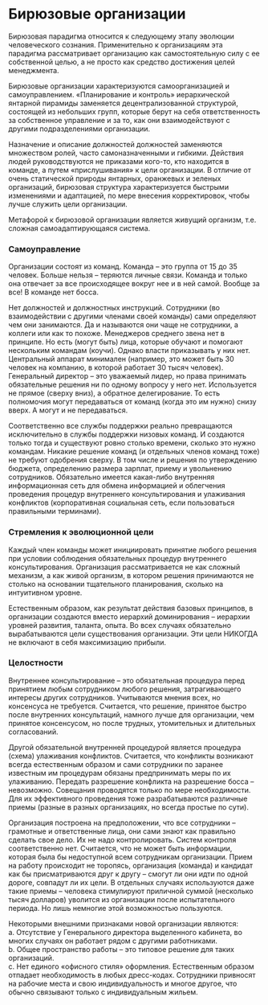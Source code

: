 # Бирюзовые организации

Бирюзовая парадигма относится к следующему этапу эволюции человеческого сознания. Применительно к организациям эта парадигма рассматривает организацию как самостоятельную силу с ее собственной целью, а не просто как средство достижения целей менеджмента.

Бирюзовые организации характеризуются самоорганизацией и самоуправлением. «Планирование и контроль» иерархической янтарной пирамиды заменяется децентрализованной структурой, состоящей из небольших групп, которые берут на себя ответственность за собственное управление и за то, как они взаимодействуют с другими подразделениями организации.

Назначение и описание должностей должностей заменяются множеством ролей, часто самоназначенными и гибкими. Действия людей руководствуются не приказами кого-то, кто находится в команде, а путем «прислушивания» к цели организации. В отличие от очень статической природы янтарных, оранжевых и зеленых организаций, бирюзовая структура характеризуется быстрыми изменениями и адаптацией, по мере внесения корректировок, чтобы лучше служить цели организации.

Метафорой к бирюзовой организации является живущий организм, т.е. сложная самоадаптирующаяся система. 

### Самоуправление

Организации состоят из команд. Команда – это группа от 15 до 35 человек. Больше нельзя – теряются личные связи. Команда и только она отвечает за все происходящее вокруг нее и в ней самой. Вообще за все! В команде нет босса.

Нет должностей и должностных инструкций. Сотрудники \(во взаимодействии с другими членами своей команды\) сами определяют чем они занимаются. Да и называются они чаще не сотрудники, а коллеги или как то похоже. Менеджеров среднего звена нет в принципе. Но есть \(могут быть\) лица, которые обучают и помогают нескольким командам \(коучи\). Однако власти приказывать у них нет. Центральный аппарат минимален \(например, это может быть 30 человек на компанию, в которой работает 30 тысяч человек\). Генеральный директор – это уважаемый лидер, но права принимать обязательные решения ни по одному вопросу у него нет. Используется не прямое \(сверху вниз\), а обратное делегирование. То есть полномочия могут передаваться от команд \(когда это им нужно\) снизу вверх. А могут и не передаваться.

Соответственно все службы поддержки реально превращаются исключительно в службы поддержки низовых команд. И создаются только тогда и существуют ровно столько времени, сколько это нужно командам. Никакие решение команд \(и отдельных членов команд тоже\) не требуют одобрения сверху. В том числе и решения по утверждению бюджета, определению размера зарплат, приему и увольнению сотрудников. Обязательно имеется какая-либо внутренняя информационная сеть для обмена информацией и облегчения проведения процедур внутреннего консультирования и улаживания конфликтов \(корпоративная социальная сеть, если пользоваться правильными терминами\).

### Стремления к эволюционной цели

Каждый член команды может инициировать принятие любого решения при условии соблюдения обязательных процедур внутреннего консультирования. Организация рассматривается не как сложный механизм, а как живой организм, в котором решения принимаются не столько на основании тщательного планирования, сколько на интуитивном уровне.

Естественным образом, как результат действия базовых принципов, в организации создаются вместо иерархий доминирования – иерархии уровней развития, таланта, опыта. Во всех случаях обязательно вырабатываются цели существования организации. Эти цели НИКОГДА не включают в себя максимизацию прибыли.

### Целостности

Внутреннее консультирование – это обязательная процедура перед принятием любым сотрудником любого решения, затрагивающего интересы других сотрудников. Учитываются мнения всех, но консенсуса не требуется. Считается, что решение, принятое быстро после внутренних консультаций, намного лучше для организации, чем принятое консенсусом, но после трудных, утомительных и длительных согласований.

Другой обязательной внутренней процедурой является процедура \(схема\) улаживания конфликтов. Считается, что конфликты возникают всегда естественным образом и сами сотрудники по заранее известным им процедурам обязаны предпринимать меры по их улаживанию. Передать разрешение конфликта на разрешение босса – невозможно. Совещания проводятся только по мере необходимости. Для их эффективного проведения тоже разрабатываются различные приемы \(разные в разных организациях, но всегда простые по сути\).

Организация построена на предположении, что все сотрудники – грамотные и ответственные лица, они сами знают как правильно сделать свое дело. Их не надо контролировать. Систем контроля соответственно нет. Считается, что не может быть информации, которая была бы недоступной всем сотрудникам организации. Прием на работу происходит не торопясь, организация \(команда\) и кандидат как бы присматриваются друг к другу – смогут ли они идти по одной дороге, совпадут ли их цели. В отдельных случаях используются даже такие приемы – человека стимулируют приличной суммой \(несколько тысяч долларов\) уволится из организации после испытательного периода. Но лишь немногие этой возможностью пользуются.

Некоторыми внешними признаками новой организации являются:  
a. Отсутствие у Генерального директора выделенного кабинета, во многих случаях он работает рядом с другими работниками.  
b. Общее пространство работы – это типовое решение для таких организаций.  
c. Нет единого «офисного стиля» оформления. Естественным образом отпадает необходимость в любых дресс-кодах. Сотрудники привносят на рабочие места и свою индивидуальность и многое другое, что обычно связывают только с индивидуальным жильем.

